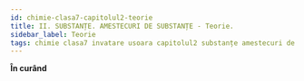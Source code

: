 ```yaml
---
id: chimie-clasa7-capitolul2-teorie
title: II. SUBSTANȚE. AMESTECURI DE SUBSTANȚE - Teorie.
sidebar_label: Teorie
tags: chimie clasa7 invatare usoara capitolul2 substanțe amestecuri de substanțe
---
```


**În curând**




















